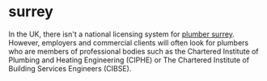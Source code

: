 # surrey
In the UK, there isn't a national licensing system for [plumber surrey](https://crestmechanicalcorp.com/). However, employers and commercial clients will often look for plumbers who are members of professional bodies such as the Chartered Institute of Plumbing and Heating Engineering (CIPHE) or The Chartered Institute of Building Services Engineers (CIBSE).
